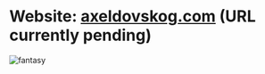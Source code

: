 # Website: <a href="http://axeldovskog.com.s3-website.eu-north-1.amazonaws.com" target="_blank">axeldovskog.com</a> (URL currently pending)

![fantasy](https://github.com/03axdov/03axdov/assets/62298758/224ccd1a-9fe7-4527-bcd1-18aa30eb1db1)
